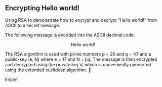 ## Encrypting Hello world!
Using RSA to demonstrate how to encrypt and decrypt "Hello world!" from ASCII to a secret message.

The following message is encoded into the ASCII decimal code: 

<p align=center> Hello world!

The RSA algorithm is used with prime numbers p = 29 and q = 47 and a public-key (e, N) where e = 17 and N = pq. 
The message is then encrypted and decrypted using the private key d, which is conveniently generated using the extended euclidean algorithm. 🧙

Enjoy!
